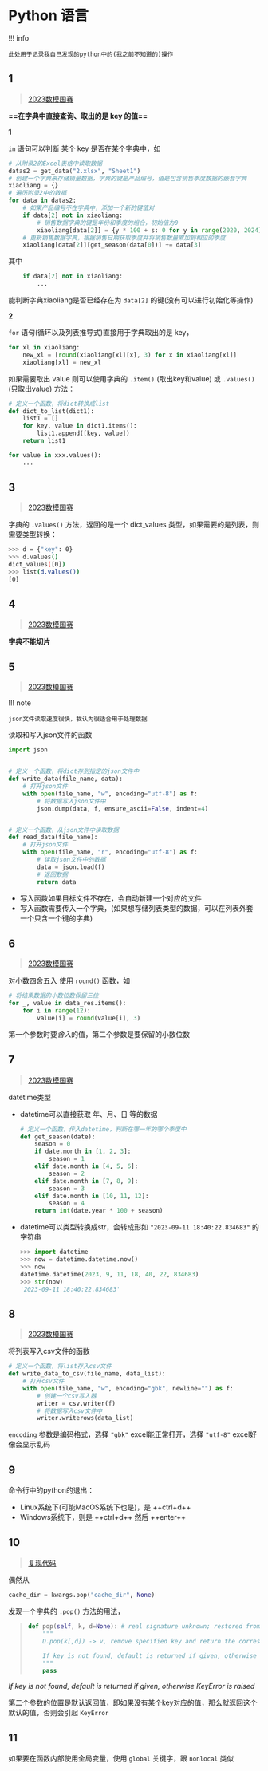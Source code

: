 # Python 语言

!!! info

    此处用于记录我自己发现的python中的(我之前不知道的)操作

## 1

>   [2023数模国赛](https://ronaldln.github.io/MyPamphlet-Blog/2023/09/08/2023/)

**==在字典中直接查询、取出的是 key 的值==**

**1**

`in` 语句可以判断 某个 key 是否在某个字典中，如

```python
# 从附录2的Excel表格中读取数据
datas2 = get_data("2.xlsx", "Sheet1")
# 创建一个字典来存储销量数据，字典的键是产品编号，值是包含销售季度数据的嵌套字典
xiaoliang = {}
# 遍历附录2中的数据
for data in datas2:
    # 如果产品编号不在字典中，添加一个新的键值对
    if data[2] not in xiaoliang:
        # 销售数据字典的键是年份和季度的组合，初始值为0
        xiaoliang[data[2]] = {y * 100 + s: 0 for y in range(2020, 2024) for s in range(1, 5)}
    # 更新销售数据字典，根据销售日期获取季度并将销售数量累加到相应的季度
    xiaoliang[data[2]][get_season(data[0])] += data[3]
```

其中

```python
    if data[2] not in xiaoliang:
        ...
```

能判断字典xiaoliang是否已经存在为 `data[2]` 的键(没有可以进行初始化等操作)

**2**

`for` 语句(循环以及列表推导式)直接用于字典取出的是 key，

```python
for xl in xiaoliang:
    new_xl = [round(xiaoliang[xl][x], 3) for x in xiaoliang[xl]]
    xiaoliang[xl] = new_xl
```

如果需要取出 value 则可以使用字典的 `.item()` (取出key和value) 或 `.values()` (只取出value) 方法：

```python
# 定义一个函数，将dict转换成list
def dict_to_list(dict1):
    list1 = []
    for key, value in dict1.items():
        list1.append([key, value])
    return list1
```

```python
for value in xxx.values():
    ...
```

## 3

>   [2023数模国赛](https://ronaldln.github.io/MyPamphlet-Blog/2023/09/08/2023/)

字典的 `.values()` 方法，返回的是一个 dict_values 类型，如果需要的是列表，则需要类型转换：

```bash
>>> d = {"key": 0}
>>> d.values()
dict_values([0])
>>> list(d.values())
[0]
```

## 4

>   [2023数模国赛](https://ronaldln.github.io/MyPamphlet-Blog/2023/09/08/2023/)

**字典不能切片**

## 5

>   [2023数模国赛](https://ronaldln.github.io/MyPamphlet-Blog/2023/09/08/2023/)

!!! note

    json文件读取速度很快，我认为很适合用于处理数据

读取和写入json文件的函数

```python
import json


# 定义一个函数，将dict存到指定的json文件中
def write_data(file_name, data):
    # 打开json文件
    with open(file_name, "w", encoding="utf-8") as f:
        # 将数据写入json文件中
        json.dump(data, f, ensure_ascii=False, indent=4)


# 定义一个函数，从json文件中读取数据
def read_data(file_name):
    # 打开json文件
    with open(file_name, "r", encoding="utf-8") as f:
        # 读取json文件中的数据
        data = json.load(f)
        # 返回数据
        return data
```

-   写入函数如果目标文件不存在，会自动新建一个对应的文件
-   写入函数需要传入一个字典，(如果想存储列表类型的数据，可以在列表外套一个只含一个键的字典)

## 6

>   [2023数模国赛](https://ronaldln.github.io/MyPamphlet-Blog/2023/09/08/2023/)

对小数四舍五入 使用 `round()` 函数，如

```python
# 将结果数据的小数位数保留三位
for _, value in data_res.items():
    for i in range(12):
        value[i] = round(value[i], 3)
```

第一个参数时要*舍入*的值，第二个参数是要保留的小数位数

## 7

>   [2023数模国赛](https://ronaldln.github.io/MyPamphlet-Blog/2023/09/08/2023/)

datetime类型

-   datetime可以直接获取 年、月、日 等的数据

    ```python
    # 定义一个函数，传入datetime，判断在哪一年的哪个季度中
    def get_season(date):
        season = 0
        if date.month in [1, 2, 3]:
            season = 1
        elif date.month in [4, 5, 6]:
            season = 2
        elif date.month in [7, 8, 9]:
            season = 3
        elif date.month in [10, 11, 12]:
            season = 4
        return int(date.year * 100 + season)
    ```

-   datetime可以类型转换成str，会转成形如 `"2023-09-11 18:40:22.834683"` 的字符串

    ```python
    >>> import datetime
    >>> now = datetime.datetime.now()
    >>> now
    datetime.datetime(2023, 9, 11, 18, 40, 22, 834683)
    >>> str(now)
    '2023-09-11 18:40:22.834683'
    ```

## 8

>   [2023数模国赛](https://ronaldln.github.io/MyPamphlet-Blog/2023/09/08/2023/)

将列表写入csv文件的函数

```python
# 定义一个函数，将list存入csv文件
def write_data_to_csv(file_name, data_list):
    # 打开csv文件
    with open(file_name, "w", encoding="gbk", newline="") as f:
        # 创建一个csv写入器
        writer = csv.writer(f)
        # 将数据写入csv文件中
        writer.writerows(data_list)
```

`encoding` 参数是编码格式，选择 `"gbk"` excel能正常打开，选择 `"utf-8"` excel好像会显示乱码

## 9

命令行中的python的退出：

- Linux系统下(可能MacOS系统下也是)，是 ++ctrl+d++
- Windows系统下，则是 ++ctrl+d++ 然后 ++enter++

## 10

>   [复现代码](https://ronaldln.github.io/MyPamphlet-Blog/2023/10/04/)

偶然从

```python
cache_dir = kwargs.pop("cache_dir", None)
```

发现一个字典的 `.pop()` 方法的用法，

>   ```python
>   def pop(self, k, d=None): # real signature unknown; restored from __doc__
>       """
>       D.pop(k[,d]) -> v, remove specified key and return the corresponding value.
>       
>       If key is not found, default is returned if given, otherwise KeyError is raised
>       """
>       pass
>   ```

*If key is not found, default is returned if given, otherwise KeyError is raised*

第二个参数的位置是默认返回值，即如果没有某个key对应的值，那么就返回这个默认的值，否则会引起 `KeyError`

## 11

如果要在函数内部使用全局变量，使用 `global` 关键字，跟 `nonlocal` 类似
